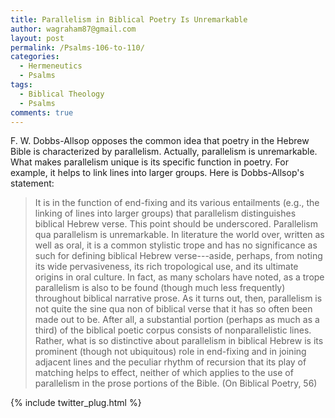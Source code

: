 ```yaml
---
title: Parallelism in Biblical Poetry Is Unremarkable
author: wagraham87@gmail.com
layout: post
permalink: /Psalms-106-to-110/
categories:
  - Hermeneutics
  - Psalms
tags:
  - Biblical Theology
  - Psalms
comments: true
---
```


F. W. Dobbs-Allsop opposes the common idea that poetry in the Hebrew Bible is characterized by parallelism. Actually, parallelism is unremarkable. What makes parallelism unique is its specific function in poetry. For example, it helps to link lines into larger groups. Here is Dobbs-Allsop's statement: 

>It is in the function of end-fixing and its various entailments (e.g., the linking of lines into larger groups) that parallelism distinguishes biblical Hebrew verse. This point should be underscored. Parallelism qua parallelism is unremarkable. In literature the world over, written as well as oral, it is a common stylistic trope and has no significance as such for defining biblical Hebrew verse---aside, perhaps, from noting its wide pervasiveness, its rich tropological use, and its ultimate origins in oral culture. In fact, as many scholars have noted, as a trope parallelism is also to be found (though much less frequently) throughout biblical narrative prose. As it turns out, then, parallelism is not quite the sine qua non of biblical verse that it has so often been made out to be. After all, a substantial portion (perhaps as much as a third) of the biblical poetic corpus consists of nonparallelistic lines. Rather, what is so distinctive about parallelism in biblical Hebrew is its prominent (though not ubiquitous) role in end-fixing and in joining adjacent lines and the peculiar rhythm of recursion that its play of matching helps to effect, neither of which applies to the use of parallelism in the prose portions of the Bible. (On Biblical Poetry, 56)


{% include twitter_plug.html %}   